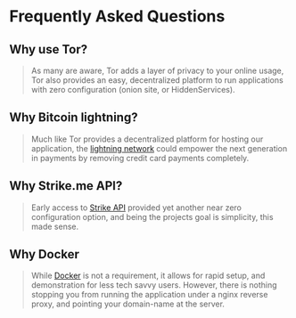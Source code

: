 # Frequently Asked Questions

## Why use Tor?

> As many are aware, Tor adds a layer of privacy to your online usage,
Tor also provides an easy, decentralized platform to run applications
with zero configuration (onion site, or HiddenServices).

## Why Bitcoin lightning?

> Much like Tor provides a decentralized platform for hosting our application,
the [lightning network](https://lightning.engineering/) could empower the next
generation in payments by removing credit card payments completely.

## Why Strike.me API?

> Early access to [Strike API](https://developer.strike.me/en/) provided yet
another near zero configuration option, and being the projects goal is
simplicity, this made sense.

## Why Docker

> While [Docker](https://www.docker.com/get-started) is not a requirement, it
allows for rapid setup, and demonstration for less tech savvy users. However,
there is nothing stopping you from running the application under a nginx reverse
proxy, and pointing your domain-name at the server.

